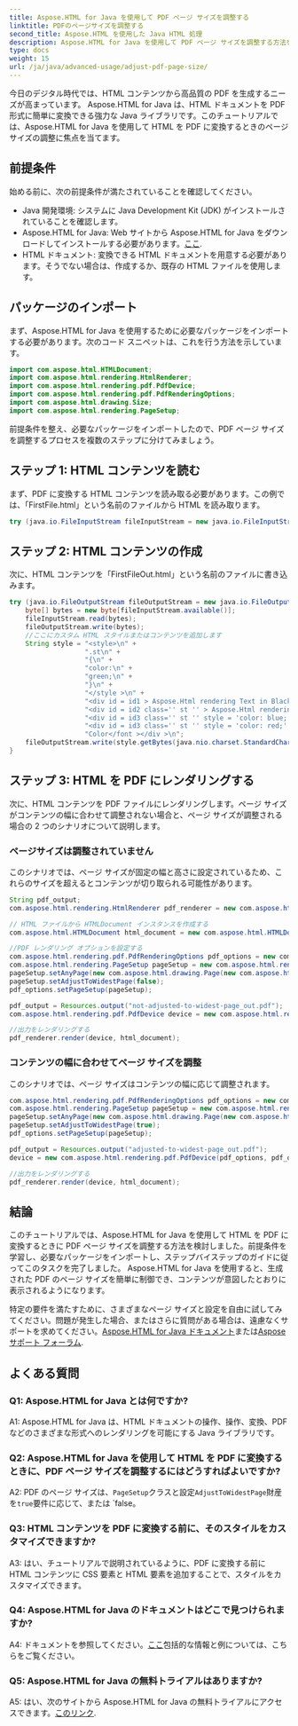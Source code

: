 ```yaml
---
title: Aspose.HTML for Java を使用して PDF ページ サイズを調整する
linktitle: PDFのページサイズを調整する
second_title: Aspose.HTML を使用した Java HTML 処理
description: Aspose.HTML for Java を使用して PDF ページ サイズを調整する方法を学びます。 HTML から高品質の PDF を簡単に作成できます。ページのサイズを効果的に制御します。
type: docs
weight: 15
url: /ja/java/advanced-usage/adjust-pdf-page-size/
---
```


今日のデジタル時代では、HTML コンテンツから高品質の PDF を生成するニーズが高まっています。 Aspose.HTML for Java は、HTML ドキュメントを PDF 形式に簡単に変換できる強力な Java ライブラリです。このチュートリアルでは、Aspose.HTML for Java を使用して HTML を PDF に変換するときのページ サイズの調整に焦点を当てます。

## 前提条件

始める前に、次の前提条件が満たされていることを確認してください。

- Java 開発環境: システムに Java Development Kit (JDK) がインストールされていることを確認します。
-  Aspose.HTML for Java: Web サイトから Aspose.HTML for Java をダウンロードしてインストールする必要があります。[ここ](https://releases.aspose.com/html/java/).
- HTML ドキュメント: 変換できる HTML ドキュメントを用意する必要があります。そうでない場合は、作成するか、既存の HTML ファイルを使用します。

## パッケージのインポート

まず、Aspose.HTML for Java を使用するために必要なパッケージをインポートする必要があります。次のコード スニペットは、これを行う方法を示しています。

```java
import com.aspose.html.HTMLDocument;
import com.aspose.html.rendering.HtmlRenderer;
import com.aspose.html.rendering.pdf.PdfDevice;
import com.aspose.html.rendering.pdf.PdfRenderingOptions;
import com.aspose.html.drawing.Size;
import com.aspose.html.rendering.PageSetup;
```

前提条件を整え、必要なパッケージをインポートしたので、PDF ページ サイズを調整するプロセスを複数のステップに分けてみましょう。

## ステップ 1: HTML コンテンツを読む

まず、PDF に変換する HTML コンテンツを読み取る必要があります。この例では、「FirstFile.html」という名前のファイルから HTML を読み取ります。

```java
try (java.io.FileInputStream fileInputStream = new java.io.FileInputStream(Resources.input("FirstFile.html"))) {
```

## ステップ 2: HTML コンテンツの作成

次に、HTML コンテンツを「FirstFileOut.html」という名前のファイルに書き込みます。

```java
try (java.io.FileOutputStream fileOutputStream = new java.io.FileOutputStream(Resources.output("FirstFileOut.html"))) {
    byte[] bytes = new byte[fileInputStream.available()];
    fileInputStream.read(bytes);
    fileOutputStream.write(bytes);
    //ここにカスタム HTML スタイルまたはコンテンツを追加します
    String style = "<style>\n" +
                   ".st\n" +
                   "{\n" +
                   "color:\n" +
                   "green;\n" +
                   "}\n" +
                   "</style >\n" +
                   "<div id = id1 > Aspose.Html rendering Text in Black Color</div >\n" +
                   "<div id = id2 class='' st '' > Aspose.Html rendering Text in Green Color</div >\n" +
                   "<div id = id3 class='' st '' style = 'color: blue;' > Aspose.Html rendering Text in Blue Color</div >\n" +
                   "<div id = id3 class='' st '' style = 'color: red;' ><font face = 'Arial' > Aspose.Html rendering Text in Red\n" +
                   "Color</font ></div >\n";
    fileOutputStream.write(style.getBytes(java.nio.charset.StandardCharsets.UTF_8));
}
```

## ステップ 3: HTML を PDF にレンダリングする

次に、HTML コンテンツを PDF ファイルにレンダリングします。ページ サイズがコンテンツの幅に合わせて調整されない場合と、ページ サイズが調整される場合の 2 つのシナリオについて説明します。

### ページサイズは調整されていません

このシナリオでは、ページ サイズが固定の幅と高さに設定されているため、これらのサイズを超えるとコンテンツが切り取られる可能性があります。

```java
String pdf_output;
com.aspose.html.rendering.HtmlRenderer pdf_renderer = new com.aspose.html.rendering.HtmlRenderer();

// HTML ファイルから HTMLDocument インスタンスを作成する
com.aspose.html.HTMLDocument html_document = new com.aspose.html.HTMLDocument(Resources.output("FirstFileOut.html"));

//PDF レンダリング オプションを設定する
com.aspose.html.rendering.pdf.PdfRenderingOptions pdf_options = new com.aspose.html.rendering.pdf.PdfRenderingOptions();
com.aspose.html.rendering.PageSetup pageSetup = new com.aspose.html.rendering.PageSetup();
pageSetup.setAnyPage(new com.aspose.html.drawing.Page(new com.aspose.html.drawing.Size(100, 100)));
pageSetup.setAdjustToWidestPage(false);
pdf_options.setPageSetup(pageSetup);

pdf_output = Resources.output("not-adjusted-to-widest-page_out.pdf");
com.aspose.html.rendering.pdf.PdfDevice device = new com.aspose.html.rendering.pdf.PdfDevice(pdf_options, pdf_output);

//出力をレンダリングする
pdf_renderer.render(device, html_document);
```

### コンテンツの幅に合わせてページ サイズを調整

このシナリオでは、ページ サイズはコンテンツの幅に応じて調整されます。

```java
com.aspose.html.rendering.pdf.PdfRenderingOptions pdf_options = new com.aspose.html.rendering.pdf.PdfRenderingOptions();
com.aspose.html.rendering.PageSetup pageSetup = new com.aspose.html.rendering.PageSetup();
pageSetup.setAnyPage(new com.aspose.html.drawing.Page(new com.aspose.html.drawing.Size(100, 100)));
pageSetup.setAdjustToWidestPage(true);
pdf_options.setPageSetup(pageSetup);

pdf_output = Resources.output("adjusted-to-widest-page_out.pdf");
device = new com.aspose.html.rendering.pdf.PdfDevice(pdf_options, pdf_output);

//出力をレンダリングする
pdf_renderer.render(device, html_document);
```

## 結論

このチュートリアルでは、Aspose.HTML for Java を使用して HTML を PDF に変換するときに PDF ページ サイズを調整する方法を検討しました。前提条件を学習し、必要なパッケージをインポートし、ステップバイステップのガイドに従ってこのタスクを完了しました。 Aspose.HTML for Java を使用すると、生成された PDF のページ サイズを簡単に制御でき、コンテンツが意図したとおりに表示されるようになります。

特定の要件を満たすために、さまざまなページ サイズと設定を自由に試してみてください。問題が発生した場合、またはさらに質問がある場合は、遠慮なくサポートを求めてください。[Aspose.HTML for Java ドキュメント](https://reference.aspose.com/html/java/)または[Aspose サポート フォーラム](https://forum.aspose.com/).

## よくある質問

### Q1: Aspose.HTML for Java とは何ですか?

A1: Aspose.HTML for Java は、HTML ドキュメントの操作、操作、変換、PDF などのさまざまな形式へのレンダリングを可能にする Java ライブラリです。

### Q2: Aspose.HTML for Java を使用して HTML を PDF に変換するときに、PDF ページ サイズを調整するにはどうすればよいですか?

 A2: PDF のページ サイズは、`PageSetup`クラスと設定`AdjustToWidestPage`財産を`true`要件に応じて、または `false。

### Q3: HTML コンテンツを PDF に変換する前に、そのスタイルをカスタマイズできますか?

A3: はい、チュートリアルで説明されているように、PDF に変換する前に HTML コンテンツに CSS 要素と HTML 要素を追加することで、スタイルをカスタマイズできます。

### Q4: Aspose.HTML for Java のドキュメントはどこで見つけられますか?

 A4: ドキュメントを参照してください。[ここ](https://reference.aspose.com/html/java/)包括的な情報と例については、こちらをご覧ください。

### Q5: Aspose.HTML for Java の無料トライアルはありますか?

 A5: はい、次のサイトから Aspose.HTML for Java の無料トライアルにアクセスできます。[このリンク](https://releases.aspose.com/).